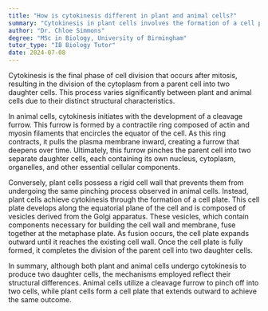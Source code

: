 ```yaml
---
title: "How is cytokinesis different in plant and animal cells?"
summary: "Cytokinesis in plant cells involves the formation of a cell plate, while in animal cells, a cleavage furrow forms."
author: "Dr. Chloe Simmons"
degree: "MSc in Biology, University of Birmingham"
tutor_type: "IB Biology Tutor"
date: 2024-07-08
---
```


Cytokinesis is the final phase of cell division that occurs after mitosis, resulting in the division of the cytoplasm from a parent cell into two daughter cells. This process varies significantly between plant and animal cells due to their distinct structural characteristics.

In animal cells, cytokinesis initiates with the development of a cleavage furrow. This furrow is formed by a contractile ring composed of actin and myosin filaments that encircles the equator of the cell. As this ring contracts, it pulls the plasma membrane inward, creating a furrow that deepens over time. Ultimately, this furrow pinches the parent cell into two separate daughter cells, each containing its own nucleus, cytoplasm, organelles, and other essential cellular components.

Conversely, plant cells possess a rigid cell wall that prevents them from undergoing the same pinching process observed in animal cells. Instead, plant cells achieve cytokinesis through the formation of a cell plate. This cell plate develops along the equatorial plane of the cell and is composed of vesicles derived from the Golgi apparatus. These vesicles, which contain components necessary for building the cell wall and membrane, fuse together at the metaphase plate. As fusion occurs, the cell plate expands outward until it reaches the existing cell wall. Once the cell plate is fully formed, it completes the division of the parent cell into two daughter cells.

In summary, although both plant and animal cells undergo cytokinesis to produce two daughter cells, the mechanisms employed reflect their structural differences. Animal cells utilize a cleavage furrow to pinch off into two cells, while plant cells form a cell plate that extends outward to achieve the same outcome.
    
